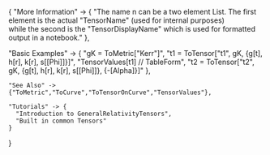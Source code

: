 {
  "More Information" -> {
      "The name n can be a two element List. The first element is the actual \"TensorName\" (used for internal purposes) \
while the second is the \"TensorDisplayName\" which is used for formatted output in a notebook."
  },

  "Basic Examples" -> {
    "gK = ToMetric[\"Kerr\"]",
    "t1 = ToTensor[\"t1\", gK, {g[t], h[r], k[r], s[\[Phi]]}]",
    "TensorValues[t1] // TableForm",
    "t2 = ToTensor[\"t2\", gK, {g[t], h[r], k[r], s[\[Phi]]}, {-\[Alpha]}]"
    },

    "See Also" ->
    {"ToMetric","ToCurve","ToTensorOnCurve","TensorValues"},

    "Tutorials" -> {
      "Introduction to GeneralRelativityTensors",
      "Built in common Tensors"
    }

}
